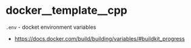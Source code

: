 # docker__template__cpp

`.env` - docket environment variables
- https://docs.docker.com/build/building/variables/#buildkit_progress
